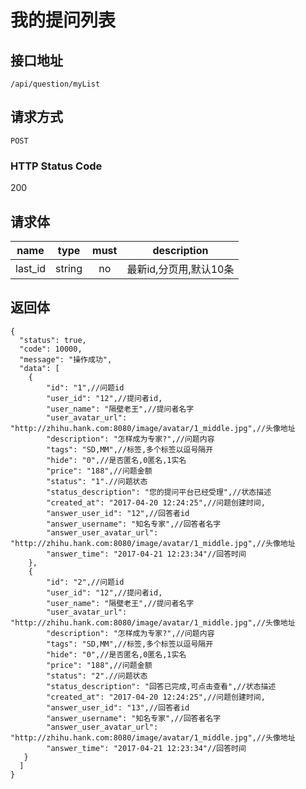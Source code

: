 # 我的提问列表

## 接口地址

`/api/question/myList`

## 请求方式

`POST`

### HTTP Status Code

200

## 请求体

| name     | type     | must     | description |
|----------|:--------:|:--------:|:--------:|
| last_id   | string   | no      | 最新id,分页用,默认10条 |


## 返回体

```json5
{
  "status": true,
  "code": 10000,
  "message": "操作成功",
  "data": [
    {
        "id": "1",//问题id
        "user_id": "12",//提问者id,
        "user_name": "隔壁老王",//提问者名字
        "user_avatar_url": "http://zhihu.hank.com:8080/image/avatar/1_middle.jpg",//头像地址
        "description": "怎样成为专家?",//问题内容
        "tags": "SD,MM",//标签,多个标签以逗号隔开
        "hide": "0",//是否匿名,0匿名,1实名
        "price": "188",//问题金额
        "status": "1".//问题状态
        "status_description": "您的提问平台已经受理",//状态描述
        "created_at": "2017-04-20 12:24:25",//问题创建时间,
        "answer_user_id": "12",//回答者id
        "answer_username": "知名专家",//回答者名字
        "answer_user_avatar_url": "http://zhihu.hank.com:8080/image/avatar/1_middle.jpg",//头像地址
        "answer_time": "2017-04-21 12:23:34"//回答时间
    },
    {
        "id": "2",//问题id
        "user_id": "12",//提问者id,
        "user_name": "隔壁老王",//提问者名字
        "user_avatar_url": "http://zhihu.hank.com:8080/image/avatar/1_middle.jpg",//头像地址
        "description": "怎样成为专家?",//问题内容
        "tags": "SD,MM",//标签,多个标签以逗号隔开
        "hide": "0",//是否匿名,0匿名,1实名
        "price": "188",//问题金额
        "status": "2".//问题状态
        "status_description": "回答已完成,可点击查看",//状态描述
        "created_at": "2017-04-20 12:24:25",//问题创建时间,
        "answer_user_id": "13",//回答者id
        "answer_username": "知名专家",//回答者名字
        "answer_user_avatar_url": "http://zhihu.hank.com:8080/image/avatar/1_middle.jpg",//头像地址
        "answer_time": "2017-04-21 12:23:34"//回答时间    
   }
  ]
}
``` 
